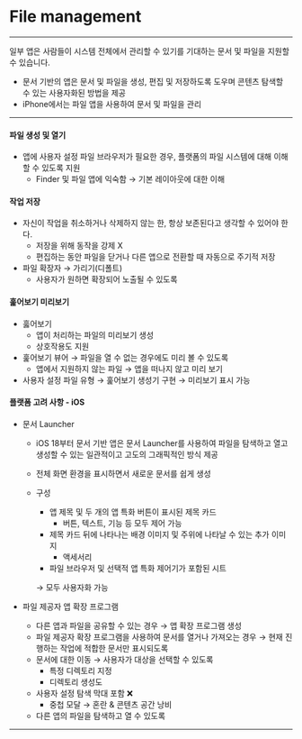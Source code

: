 # File management

---

<aside>

일부 앱은 사람들이 시스템 전체에서 관리할 수 있기를 기대하는 문서 및 파일을 지원할 수 있습니다.

</aside>

- 문서 기반의 앱은 문서 및 파일을 생성, 편집 및 저장하도록 도우며 콘텐츠 탐색할 수 있는 사용자화된 방법을 제공
- iPhone에서는 파일 앱을 사용하여 문서 및 파일을 관리

---

#### 파일 생성 및 열기

- 앱에 사용자 설정 파일 브라우저가 필요한 경우, 플랫폼의 파일 시스템에 대해 이해할 수 있도록 지원
    - Finder 및 파일 앱에 익숙함 → 기본 레이아웃에 대한 이해

#### 작업 저장

- 자신이 작업을 취소하거나 삭제하지 않는 한, 항상 보존된다고 생각할 수 있어야 한다.
    - 저장을 위해 동작을 강제 X
    - 편집하는 동안 파일을 닫거나 다른 앱으로 전환할 때 자동으로 주기적 저장
- 파일 확장자 → 가리기(디폴트)
    - 사용자가 원하면 확장되어 노출될 수 있도록

#### 훑어보기 미리보기

- 훓어보기
    - 앱이 처리하는 파일의 미리보기 생성
    - 상호작용도 지원
- 훑어보기 뷰어 → 파일을 열 수 없는 경우에도 미리 볼 수 있도록
    - 앱에서 지원하지 않는 파일 → 앱을 떠나지 않고 미리 보기
- 사용자 설정 파일 유형 → 훑어보기 생성기 구현 → 미리보기 표시 가능

#### 플랫폼 고려 사항 - iOS

- 문서 Launcher
    - iOS 18부터 문서 기반 앱은 문서 Launcher를 사용하여 파일을 탐색하고 열고 생성할 수 있는 일관적이고 고도의 그래픽적인 방식 제공
    - 전체 화면 환경을 표시하면서 새로운 문서를 쉽게 생성
    - 구성
        - 앱 제목 및 두 개의 앱 특화 버튼이 표시된 제목 카드
            - 버튼, 텍스트, 기능 등 모두 제어 가능
        - 제목 카드 뒤에 나타나는 배경 이미지 및 주위에 나타날 수 있는 추가 이미지
            - 액세서리
        - 파일 브라우저 및 선택적 앱 특화 제어기가 포함된 시트
        
        → 모두 사용자화 가능 
        
- 파일 제공자 앱 확장 프로그램
    - 다른 앱과 파일을 공유할 수 있는 경우 → 앱 확장 프로그램 생성
    - 파일 제공자 확장 프로그램을 사용하여 문서를 열거나 가져오는 경우 → 현재 진행하는 작업에 적합한 문서만 표시되도록
    - 문서에 대한 이동 → 사용자가 대상을 선택할 수 있도록
        - 특정 디렉토리 지정
        - 디렉토리 생성도
    - 사용자 설정 탐색 막대 포함 ❌
        - 중첩 모달 → 혼란 & 콘텐츠 공간 낭비
    - 다른 앱의 파일을 탐색하고 열 수 있도록

---